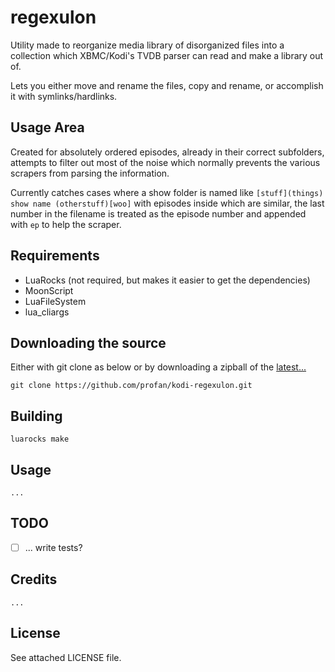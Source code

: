 regexulon
=================================

Utility made to reorganize media library of disorganized files into a collection which XBMC/Kodi's TVDB parser can read and make a library out of.

Lets you either move and rename the files, copy and rename, or accomplish it with symlinks/hardlinks.

## Usage Area
Created for absolutely ordered episodes, already in their correct subfolders, attempts to filter out most of the noise which normally prevents the various scrapers from parsing the information.

Currently catches cases where a show folder is named like `[stuff](things) show name (otherstuff)[woo]` with episodes inside which are similar, the last number in the filename is treated as the episode number and appended with `ep` to help the scraper.


Requirements
------------

* LuaRocks (not required, but makes it easier to get the dependencies)
* MoonScript
* LuaFileSystem
* lua\_cliargs


Downloading the source
------------
Either with git clone as below or by downloading a zipball of the [latest...](https://github.com/profan/kodi-regexulon/archive/master.zip)
		
	git clone https://github.com/profan/kodi-regexulon.git

Building
------------

	luarocks make

Usage
------------

	...

TODO
------------

 - [ ] ... write tests?

Credits
------------

	...

License
------------
See attached LICENSE file.

